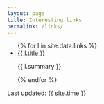 ```yaml
---
layout: page
title: Interesting links
permalink: /links/
---
```


<ul>
  {% for l in site.data.links %}
    <li>
      <a href="{{ l.link }}">{{ l.title }}</a>
      <p>{{ l.summary }}</p>
    </li>
  {% endfor %}
</ul>



Last updated: {{ site.time }}
